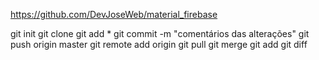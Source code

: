 https://github.com/DevJoseWeb/material_firebase

git init
git clone 
git add *
git commit -m "comentários das alterações"
git push origin master
git remote add origin <servidor>
git pull
git merge <branch>
git add <arquivo>
git diff <branch origem> <branch destino>

